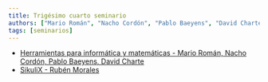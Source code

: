 ```yaml
---
title: Trigésimo cuarto seminario
authors: ["Mario Román", "Nacho Cordón", "Pablo Baeyens", "David Charte", "Rubén Morales"]
tags: [seminarios]
---
```


* [Herramientas para informática y matemáticas - Mario Román, Nacho Cordón, Pablo Baeyens, David Charte](https://github.com/libreim/tutorials)
* [SikuliX - Rubén Morales](https://github.com/Rubenmp/Charla-SikuliX/)
